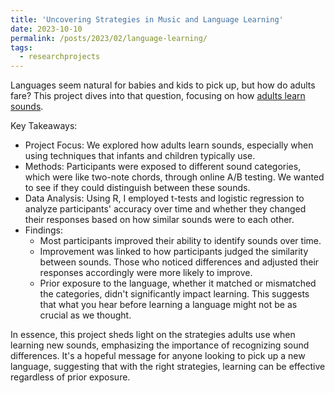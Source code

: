 ```yaml
---
title: 'Uncovering Strategies in Music and Language Learning'
date: 2023-10-10
permalink: /posts/2023/02/language-learning/
tags:
  - researchprojects
---
```


Languages seem natural for babies and kids to pick up, but how do adults fare? This project dives into that question, focusing on how [adults learn sounds](https://samanthalchiu.github.io/portfolio/languagelearning_nb).

Key Takeaways:

* Project Focus: We explored how adults learn sounds, especially when using techniques that infants and children typically use.
* Methods: Participants were exposed to different sound categories, which were like two-note chords, through online A/B testing. We wanted to see if they could distinguish between these sounds.
* Data Analysis: Using R, I employed t-tests and logistic regression to analyze participants' accuracy over time and whether they changed their responses based on how similar sounds were to each other.
* Findings:
	* Most participants improved their ability to identify sounds over time.
	* Improvement was linked to how participants judged the similarity between sounds. Those who noticed differences and adjusted their responses accordingly were more likely to improve.
	* Prior exposure to the language, whether it matched or mismatched the categories, didn't significantly impact learning. This suggests that what you hear before learning a language might not be as crucial as we thought.

In essence, this project sheds light on the strategies adults use when learning new sounds, emphasizing the importance of recognizing sound differences. It's a hopeful message for anyone looking to pick up a new language, suggesting that with the right strategies, learning can be effective regardless of prior exposure.